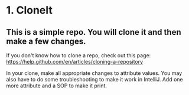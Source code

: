 # 1. CloneIt
## This is a simple repo.  You will clone it and then make a few changes.

If you don't know how to clone a repo, check out this page: https://help.github.com/en/articles/cloning-a-repository

In your clone, make all appropriate changes to attribute values.  You may also have to do some troubleshooting to make it work in IntelliJ.
Add one more attribute and a SOP to make it print.


